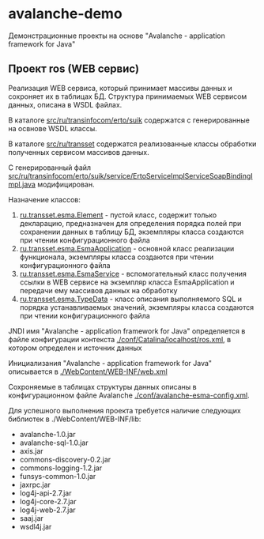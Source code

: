 # avalanche-demo
Демонстрационные проекты на основе "Avalanche - application framework for Java"

## Проект ros (WEB сервис)
Реализация WEB сервиса, который принимает массивы данных и сохроняет их в таблицах БД. Структура принимаемых
WEB сервисом данных, описана в WSDL файлах.

В каталоге [src/ru/transinfocom/erto/suik](ros/src/ru/transinfocom/erto/suik) содержатся с генерированные на освнове WSDL классы.

В каталоге [src/ru/transset](ros/src/ru/transset) содержатся реализованные классы обработки полученных сервисом массивов данных.

С генерированный файл [src/ru/transinfocom/erto/suik/service/ErtoServiceImplServiceSoapBindingImpl.java](ros/src/ru/transinfocom/erto/suik/service/ErtoServiceImplServiceSoapBindingImpl.java) модифицирован.

Назначение классов: 
1. [ru.transset.esma.Element](src/ru/transset/esma/Element) - пустой класс, содержит только декларацию, предназначен для определения порядка полей при сохранении данных в таблицу БД, экземпляры класса создаются при чтении конфигурационного файла
2. [ru.transset.esma.EsmaApplication](src/ru/transset/esma/EsmaApplication) - основной класс реализации функционала, экземпляры класса создаются при чтении конфигурационного файла
3. [ru.transset.esma.EsmaService](src/ru/transset/esma/EsmaService) - вспомогательный класс получения ссылки в WEB сервисе на экземпляр класса EsmaApplication и передачи ему массивов данных на обработку
4. [ru.transset.esma.TypeData](src/ru/transset/esma/TypeData) - класс описания выполняемого SQL и порядка устанавливаемых значений, экземпляры класса создаются при чтении конфигурационного файла

JNDI имя "Avalanche - application framework for Java" определяется в файле конфигурации контекста [./conf/Catalina/localhost/ros.xml](ros/conf/Catalina/localhost/ros.xml),
в котором определен и источник данных 

Инициализания "Avalanche - application framework for Java" описывается в [./WebContent/WEB-INF/web.xml](ros/WebContent/WEB-INF/web.xml)

Сохроняемые в таблицах структуры данных описаны в конфигурационном файле Avalanche [./conf/avalanche-esma-config.xml](ros/conf/avalanche-esma-config.xml).

Для успешного выполнения проекта требуется наличие следующих библиотек в ./WebContent/WEB-INF/lib:
* avalanche-1.0.jar
* avalanche-sql-1.0.jar
* axis.jar
* commons-discovery-0.2.jar
* commons-logging-1.2.jar
* funsys-common-1.0.jar
* jaxrpc.jar
* log4j-api-2.7.jar
* log4j-core-2.7.jar
* log4j-web-2.7.jar
* saaj.jar
* wsdl4j.jar

